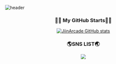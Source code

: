 ![header](https://capsule-render.vercel.app/api?type=waving&color=timeGradient&text=Welcome%20to%20Jiin's%20GitHub%20🤞&animation=twinkling&fontSize=35&fontAlignY=40&fontAlign=70&height=250)

<h3 align="center">👩‍💻 My GitHub Starts👩‍💻</h3>
<div align="center">
  
[![JiinArcade GitHub stats](https://github-readme-stats.vercel.app/api?username=JiinArcade&show_icons=true&theme=radical)](https://github.com/JiinArcade/github-readme-stats)
</div>

<h3 align="center">🌎SNS LIST🌏</h3>
<div align="center">
  <a href="https://www.instagram.com/effloresce_jn/" target="_blank"><img src="https://img.shields.io/badge/#E4405F=flat-square&logo=instagram&logoColor=white"/></a>
</div>







